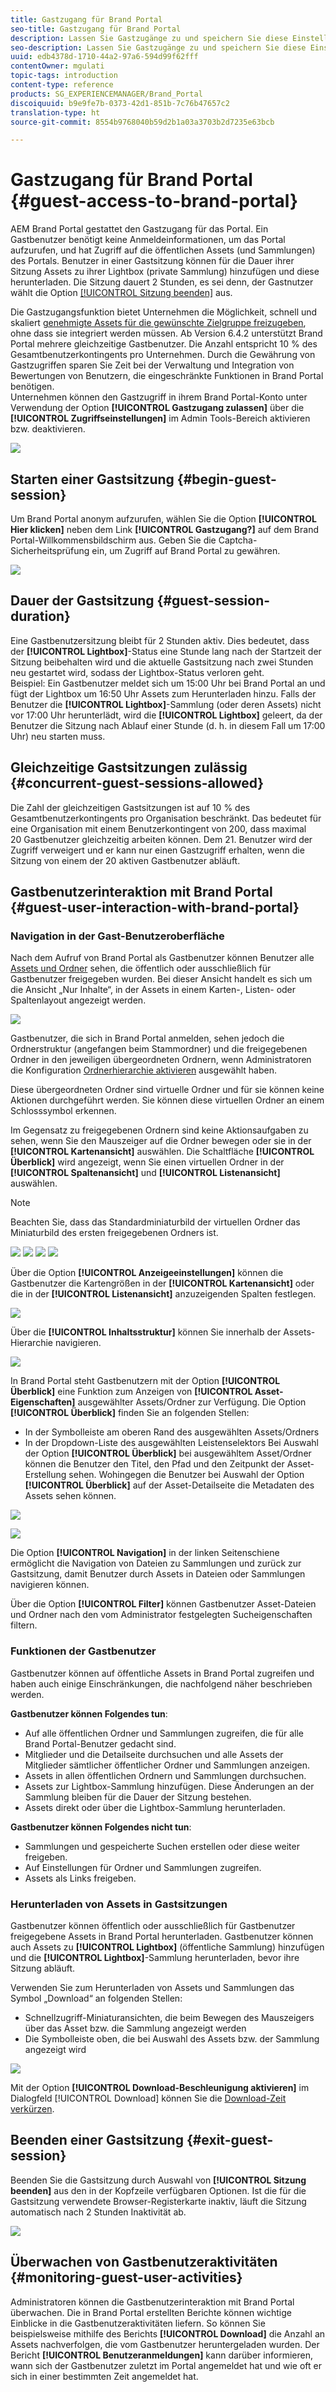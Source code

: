 ```yaml
---
title: Gastzugang für Brand Portal
seo-title: Gastzugang für Brand Portal
description: Lassen Sie Gastzugänge zu und speichern Sie diese Einstellung, um zahlreiche Benutzer zu integrieren, die nicht authentifiziert werden müssen.
seo-description: Lassen Sie Gastzugänge zu und speichern Sie diese Einstellung, um zahlreiche Benutzer zu integrieren, die nicht authentifiziert werden müssen.
uuid: edb4378d-1710-44a2-97a6-594d99f62fff
contentOwner: mgulati
topic-tags: introduction
content-type: reference
products: SG_EXPERIENCEMANAGER/Brand_Portal
discoiquuid: b9e9fe7b-0373-42d1-851b-7c76b47657c2
translation-type: ht
source-git-commit: 8554b9768040b59d2b1a03a3703b2d7235e63bcb

---
```



# Gastzugang für Brand Portal {#guest-access-to-brand-portal}

AEM Brand Portal gestattet den Gastzugang für das Portal. Ein Gastbenutzer benötigt keine Anmeldeinformationen, um das Portal aufzurufen, und hat Zugriff auf die öffentlichen Assets (und Sammlungen) des Portals. Benutzer in einer Gastsitzung können für die Dauer ihrer Sitzung Assets zu ihrer Lightbox (private Sammlung) hinzufügen und diese herunterladen. Die Sitzung dauert 2 Stunden, es sei denn, der Gastnutzer wählt die Option [[!UICONTROL Sitzung beenden]](#exit-guest-session) aus.

Die Gastzugangsfunktion bietet Unternehmen die Möglichkeit, schnell und skaliert [genehmigte Assets für die gewünschte Zielgruppe freizugeben](../using/brand-portal-sharing-folders.md#how-to-share-folders), ohne dass sie integriert werden müssen. Ab Version 6.4.2 unterstützt Brand Portal mehrere gleichzeitige Gastbenutzer. Die Anzahl entspricht 10 % des Gesamtbenutzerkontingents pro Unternehmen. Durch die Gewährung von Gastzugriffen sparen Sie Zeit bei der Verwaltung und Integration von Bewertungen von Benutzern, die eingeschränkte Funktionen in Brand Portal benötigen.\
Unternehmen können den Gastzugriff in ihrem Brand Portal-Konto unter Verwendung der Option **[!UICONTROL Gastzugang zulassen]** über die **[!UICONTROL Zugriffseinstellungen]** im Admin Tools-Bereich aktivieren bzw. deaktivieren.

<!--
Comment Type: annotation
Last Modified By: mgulati
Last Modified Date: 2018-08-17T10:42:59.879-0400
Removed the first para: "AEM Assets Brand Portal allows public users to enter the portal anonymously and have restricted access to the allowed public resources as guests. Organization users with guest role need not seek access and authentication from administrators."
-->

![](assets/enable-guest-access.png)

## Starten einer Gastsitzung {#begin-guest-session}

Um Brand Portal anonym aufzurufen, wählen Sie die Option **[!UICONTROL Hier klicken]** neben dem Link **[!UICONTROL Gastzugang?]** auf dem Brand Portal-Willkommensbildschirm aus. Geben Sie die Captcha-Sicherheitsprüfung ein, um Zugriff auf Brand Portal zu gewähren.

![](assets/bp-login-screen.png)

## Dauer der Gastsitzung {#guest-session-duration}

Eine Gastbenutzersitzung bleibt für 2 Stunden aktiv. Dies bedeutet, dass der **[!UICONTROL Lightbox]**-Status eine Stunde lang nach der Startzeit der Sitzung beibehalten wird und die aktuelle Gastsitzung nach zwei Stunden neu gestartet wird, sodass der Lightbox-Status verloren geht.\
Beispiel: Ein Gastbenutzer meldet sich um 15:00 Uhr bei Brand Portal an und fügt der Lightbox um 16:50 Uhr Assets zum Herunterladen hinzu. Falls der Benutzer die **[!UICONTROL Lightbox]**-Sammlung (oder deren Assets) nicht vor 17:00 Uhr herunterlädt, wird die **[!UICONTROL Lightbox]** geleert, da der Benutzer die Sitzung nach Ablauf einer Stunde (d. h. in diesem Fall um 17:00 Uhr) neu starten muss.

## Gleichzeitige Gastsitzungen zulässig {#concurrent-guest-sessions-allowed}

Die Zahl der gleichzeitigen Gastsitzungen ist auf 10 % des Gesamtbenutzerkontingents pro Organisation beschränkt. Das bedeutet für eine Organisation mit einem Benutzerkontingent von 200, dass maximal 20 Gastbenutzer gleichzeitig arbeiten können. Dem 21. Benutzer wird der Zugriff verweigert und er kann nur einen Gastzugriff erhalten, wenn die Sitzung von einem der 20 aktiven Gastbenutzer abläuft.

## Gastbenutzerinteraktion mit Brand Portal {#guest-user-interaction-with-brand-portal}

### Navigation in der Gast-Benutzeroberfläche

Nach dem Aufruf von Brand Portal als Gastbenutzer können Benutzer alle [Assets und Ordner](../using/brand-portal-sharing-folders.md#sharefolders) sehen, die öffentlich oder ausschließlich für Gastbenutzer freigegeben wurden. Bei dieser Ansicht handelt es sich um die Ansicht „Nur Inhalte“, in der Assets in einem Karten-, Listen- oder Spaltenlayout angezeigt werden.

![](assets/disabled-folder-hierarchy1.png)

Gastbenutzer, die sich in Brand Portal anmelden, sehen jedoch die Ordnerstruktur (angefangen beim Stammordner) und die freigegebenen Ordner in den jeweiligen übergeordneten Ordnern, wenn Administratoren die Konfiguration [Ordnerhierarchie aktivieren](../using/brand-portal-general-configuration.md#main-pars-header-1621071021) ausgewählt haben.

Diese übergeordneten Ordner sind virtuelle Ordner und für sie können keine Aktionen durchgeführt werden. Sie können diese virtuellen Ordner an einem Schlosssymbol erkennen.

Im Gegensatz zu freigegebenen Ordnern sind keine Aktionsaufgaben zu sehen, wenn Sie den Mauszeiger auf die Ordner bewegen oder sie in der **[!UICONTROL Kartenansicht]** auswählen. Die Schaltfläche **[!UICONTROL Überblick]** wird angezeigt, wenn Sie einen virtuellen Ordner in der **[!UICONTROL Spaltenansicht]** und **[!UICONTROL Listenansicht]** auswählen.

>[!NOTE]
>
>Beachten Sie, dass das Standardminiaturbild der virtuellen Ordner das Miniaturbild des ersten freigegebenen Ordners ist.

![](assets/enabled-hierarchy1.png) ![](assets/hierarchy1-nonadmin.png) ![](assets/hierarchy-nonadmin.png) ![](assets/hierarchy2-nonadmin.png)

Über die Option **[!UICONTROL Anzeigeeinstellungen]** können die Gastbenutzer die Kartengrößen in der **[!UICONTROL Kartenansicht]** oder die in der **[!UICONTROL Listenansicht]** anzuzeigenden Spalten festlegen.

![](assets/nav-guest-user.png)

Über die **[!UICONTROL Inhaltsstruktur]** können Sie innerhalb der Assets-Hierarchie navigieren.

![](assets/guest-login-ui.png)

In Brand Portal steht Gastbenutzern mit der Option **[!UICONTROL Überblick]** eine Funktion zum Anzeigen von **[!UICONTROL Asset-Eigenschaften]** ausgewählter Assets/Ordner zur Verfügung. Die Option **[!UICONTROL Überblick]** finden Sie an folgenden Stellen:

* In der Symbolleiste am oberen Rand des ausgewählten Assets/Ordners
* In der Dropdown-Liste des ausgewählten Leistenselektors
Bei Auswahl der Option **[!UICONTROL Überblick]** bei ausgewähltem Asset/Ordner können die Benutzer den Titel, den Pfad und den Zeitpunkt der Asset-Erstellung sehen. Wohingegen die Benutzer bei Auswahl der Option **[!UICONTROL Überblick]** auf der Asset-Detailseite die Metadaten des Assets sehen können.

![](assets/overview-option-1.png)

![](assets/overview-rail-selector-1.png)<br />

Die Option **[!UICONTROL Navigation]** in der linken Seitenschiene ermöglicht die Navigation von Dateien zu Sammlungen und zurück zur Gastsitzung, damit Benutzer durch Assets in Dateien oder Sammlungen navigieren können.

Über die Option **[!UICONTROL Filter]** können Gastbenutzer Asset-Dateien und Ordner nach den vom Administrator festgelegten Sucheigenschaften filtern.

### Funktionen der Gastbenutzer

Gastbenutzer können auf öffentliche Assets in Brand Portal zugreifen und haben auch einige Einschränkungen, die nachfolgend näher beschrieben werden.

**Gastbenutzer können Folgendes tun**:

* Auf alle öffentlichen Ordner und Sammlungen zugreifen, die für alle Brand Portal-Benutzer gedacht sind.
* Mitglieder und die Detailseite durchsuchen und alle Assets der Mitglieder sämtlicher öffentlicher Ordner und Sammlungen anzeigen.
* Assets in allen öffentlichen Ordnern und Sammlungen durchsuchen.
* Assets zur Lightbox-Sammlung hinzufügen. Diese Änderungen an der Sammlung bleiben für die Dauer der Sitzung bestehen.
* Assets direkt oder über die Lightbox-Sammlung herunterladen.

**Gastbenutzer können Folgendes nicht tun**:

* Sammlungen und gespeicherte Suchen erstellen oder diese weiter freigeben.
* Auf Einstellungen für Ordner und Sammlungen zugreifen.
* Assets als Links freigeben.

### Herunterladen von Assets in Gastsitzungen

Gastbenutzer können öffentlich oder ausschließlich für Gastbenutzer freigegebene Assets in Brand Portal herunterladen. Gastbenutzer können auch Assets zu **[!UICONTROL Lightbox]** (öffentliche Sammlung) hinzufügen und die **[!UICONTROL Lightbox]**-Sammlung herunterladen, bevor ihre Sitzung abläuft.

Verwenden Sie zum Herunterladen von Assets und Sammlungen das Symbol „Download“ an folgenden Stellen:

* Schnellzugriff-Miniaturansichten, die beim Bewegen des Mauszeigers über das Asset bzw. die Sammlung angezeigt werden
* Die Symbolleiste oben, die bei Auswahl des Assets bzw. der Sammlung angezeigt wird

![](assets/download-on-guest.png)

Mit der Option **[!UICONTROL Download-Beschleunigung aktivieren]** im Dialogfeld [!UICONTROL Download] können Sie die [Download-Zeit verkürzen](../using/accelerated-download.md).

## Beenden einer Gastsitzung {#exit-guest-session}

Beenden Sie die Gastsitzung durch Auswahl von **[!UICONTROL Sitzung beenden]** aus den in der Kopfzeile verfügbaren Optionen. Ist die für die Gastsitzung verwendete Browser-Registerkarte inaktiv, läuft die Sitzung automatisch nach 2 Stunden Inaktivität ab.

![](assets/end-guest-session.png)

## Überwachen von Gastbenutzeraktivitäten {#monitoring-guest-user-activities}

Administratoren können die Gastbenutzerinteraktion mit Brand Portal überwachen. Die in Brand Portal erstellten Berichte können wichtige Einblicke in die Gastbenutzeraktivitäten liefern. So können Sie beispielsweise mithilfe des Berichts **[!UICONTROL Download]** die Anzahl an Assets nachverfolgen, die vom Gastbenutzer heruntergeladen wurden. Der Bericht **[!UICONTROL Benutzeranmeldungen]** kann darüber informieren, wann sich der Gastbenutzer zuletzt im Portal angemeldet hat und wie oft er sich in einer bestimmten Zeit angemeldet hat.
